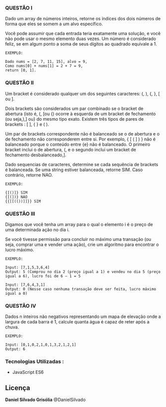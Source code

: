### QUESTÃO I

Dado um array de números inteiros, retorne os índices dos
dois números de forma que eles se somem a um alvo
específico.

Você pode assumir que cada entrada teria exatamente uma
solução, e você não pode usar o mesmo elemento duas
vezes.
Um número é considerado feliz, se em algum ponto a soma de seus dígitos ao quadrado equivale a 1.

```
EXEMPLO:

Dado nums = [2, 7, 11, 15], alvo = 9,
Como nums[0] + nums[1] = 2 + 7 = 9,
return [0, 1].
```

### QUESTÃO II

Um bracket é considerado qualquer um dos seguintes caracteres: (, ), {, }, [ ou ].

Dois brackets são considerados um par combinado se o bracket de abertura (isto
é, (, [ou {) ocorre à esquerda de um bracket de fechamento (ou seja,),] ou} do
mesmo tipo exato. Existem três tipos de pares de brackets : [ ], { } e ( ).

Um par de brackets correspondente não é balanceado se o de abertura e o de
fechamento não corresponderem entre si. Por exemplo, { [ ( ] ) } não é balanceado
porque o conteúdo entre {e} não é balanceado. O primeiro bracket inclui o de
abertura, (, e o segundo inclui um bracket de fechamento desbalanceado,].

Dado sequencias de caracteres, determine se cada sequência de brackets é
balanceada. Se uma string estiver balanceada, retorne SIM. Caso contrário, retorne
NAO.

```
EXEMPLO:

{[()]} SIM
{[(])} NAO
{{[[(())]]}} SIM
```

### QUESTÃO III

Digamos que você tenha um array para o qual o elemento i
é o preço de uma determinada ação no dia i.

Se você tivesse permissão para concluir no máximo uma
transação (ou seja, comprar uma e vender uma ação), crie
um algoritmo para encontrar o lucro máximo.

```
EXEMPLO:

Input: [7,1,5,3,6,4]
Output: 5 (Comprou no dia 2 (preço igual a 1) e vendeu no dia 5 (preço igual a 6), lucro foi de 6 – 1 = 5

Input: [7,6,4,3,1]
Output: 0 (Nesse caso nenhuma transação deve ser feita, lucro máximo igual a 0)
```


### QUESTÃO IV

Dados n inteiros não negativos representando um mapa de
elevação onde a largura de cada barra é 1, calcule quanta
água é capaz de reter após a chuva.

```
EXEMPLO:

Input: [0,1,0,2,1,0,1,3,2,1,2,1]
Output: 6
```

### Tecnologias Utilizadas :

* JavaScript ES6

Licença
----
**Daniel Silvado Grisólia** @DanielSilvado

